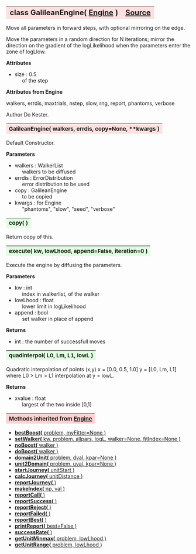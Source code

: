 ---
---
<br><br>

<a name="GalileanEngine"></a>
<table><thead style="background-color:#FFE0E0; width:100%; font-size:20px"><tr><th style="text-align:left">
<strong>class GalileanEngine(</strong> <a href="./Engine.html">Engine</a> )</th><th style="text-align:right"><a href=https://github.com/dokester/BayesicFitting/blob/master/BayesicFitting/source/GalileanEngine.py target=_blank>Source</a></th></tr></thead></table>

Move all parameters in forward steps, with optional mirroring on the edge.

Move the parameters in a random direction for N iterations; mirror the direction
on the gradient of the logLikelihood when the parameters enter the zone of logLlow.

<b>Attributes</b>

* size  :  0.5
<br>&nbsp;&nbsp;&nbsp;&nbsp; of the step

<b>Attributes from Engine</b>

walkers, errdis, maxtrials, nstep, slow, rng, report, phantoms, verbose

Author       Do Kester.


<a name="GalileanEngine"></a>
<table><thead style="background-color:#FFE0E0; width:100%; font-size:15px"><tr><th style="text-align:left">
<strong>GalileanEngine(</strong> walkers, errdis, copy=None, **kwargs )
</th></tr></thead></table>

Default Constructor.

<b>Parameters</b>

* walkers  :  WalkerList
<br>&nbsp;&nbsp;&nbsp;&nbsp; walkers to be diffused
* errdis  :  ErrorDistribution
<br>&nbsp;&nbsp;&nbsp;&nbsp; error distribution to be used
* copy  :  GalileanEngine
<br>&nbsp;&nbsp;&nbsp;&nbsp; to be copied
* kwargs  :  for Engine
<br>&nbsp;&nbsp;&nbsp;&nbsp; "phantoms", "slow", "seed", "verbose"


<a name="copy"></a>
<table><thead style="background-color:#E0FFE0; width:100%; font-size:15px"><tr><th style="text-align:left">
<strong>copy(</strong> )
</th></tr></thead></table>

Return copy of this. 
<a name="execute"></a>
<table><thead style="background-color:#E0FFE0; width:100%; font-size:15px"><tr><th style="text-align:left">
<strong>execute(</strong> kw, lowLhood, append=False, iteration=0 )
</th></tr></thead></table>
Execute the engine by diffusing the parameters.

<b>Parameters</b>

* kw  :  int
<br>&nbsp;&nbsp;&nbsp;&nbsp; index in walkerlist, of the walker
* lowLhood  :  float
<br>&nbsp;&nbsp;&nbsp;&nbsp; lower limit in logLikelihood
* append  :  bool
<br>&nbsp;&nbsp;&nbsp;&nbsp; set walker in place of append

<b>Returns</b>

* int  :  the number of successfull moves


<a name="quadinterpol"></a>
<table><thead style="background-color:#E0FFE0; width:100%; font-size:15px"><tr><th style="text-align:left">
<strong>quadinterpol(</strong> L0, Lm, L1, lowL ) 
</th></tr></thead></table>
Quadratic interpolation of points (x,y)
x = [0.0, 0.5, 1.0]
y = [L0, Lm, L1]  where L0 > Lm > L1    
interpolation at y = lowL.

<b>Returns</b>

* xvalue  :  float
<br>&nbsp;&nbsp;&nbsp;&nbsp; largest of the two inside [0,1]

<table><thead style="background-color:#FFD0D0; width:100%; font-size:15px"><tr><th style="text-align:left">
<strong>Methods inherited from</strong> <a href="./Engine.html">Engine</a></th></tr></thead></table>


* [<strong>bestBoost(</strong> problem, myFitter=None ) ](./Engine.md#bestBoost)
* [<strong>setWalker(</strong> kw, problem, allpars, logL, walker=None, fitIndex=None ) ](./Engine.md#setWalker)
* [<strong>noBoost(</strong> walker ) ](./Engine.md#noBoost)
* [<strong>doBoost(</strong> walker ) ](./Engine.md#doBoost)
* [<strong>domain2Unit(</strong> problem, dval, kpar=None ) ](./Engine.md#domain2Unit)
* [<strong>unit2Domain(</strong> problem, uval, kpar=None ) ](./Engine.md#unit2Domain)
* [<strong>startJourney(</strong> unitStart ) ](./Engine.md#startJourney)
* [<strong>calcJourney(</strong> unitDistance ) ](./Engine.md#calcJourney)
* [<strong>reportJourney(</strong> ) ](./Engine.md#reportJourney)
* [<strong>makeIndex(</strong> np, val ) ](./Engine.md#makeIndex)
* [<strong>reportCall(</strong> )](./Engine.md#reportCall)
* [<strong>reportSuccess(</strong> )](./Engine.md#reportSuccess)
* [<strong>reportReject(</strong> )](./Engine.md#reportReject)
* [<strong>reportFailed(</strong> )](./Engine.md#reportFailed)
* [<strong>reportBest(</strong> )](./Engine.md#reportBest)
* [<strong>printReport(</strong> best=False ) ](./Engine.md#printReport)
* [<strong>successRate(</strong> ) ](./Engine.md#successRate)
* [<strong>getUnitMinmax(</strong> problem, lowLhood ) ](./Engine.md#getUnitMinmax)
* [<strong>getUnitRange(</strong> problem, lowLhood ) ](./Engine.md#getUnitRange)
